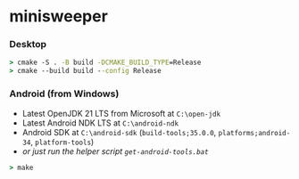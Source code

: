 # minisweeper

### Desktop

```cmd
> cmake -S . -B build -DCMAKE_BUILD_TYPE=Release
> cmake --build build --config Release
```

### Android (from Windows)

* Latest OpenJDK 21 LTS from Microsoft at `C:\open-jdk`
* Latest Android NDK LTS at `C:\android-ndk`
* Android SDK at `C:\android-sdk` (`build-tools;35.0.0`, `platforms;android-34`, `platform-tools`)
* _or just run the helper script `get-android-tools.bat`_

```cmd
> make
```
